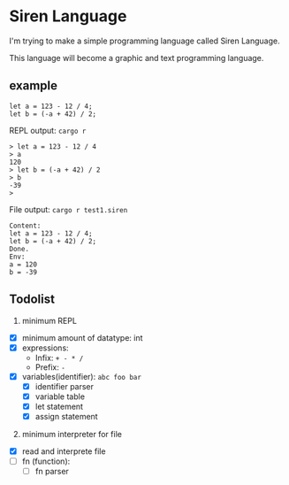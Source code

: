 # Siren Language

I'm trying to make a simple programming language called Siren Language.

This language will become a graphic and text programming language.

## example
```
let a = 123 - 12 / 4;
let b = (-a + 42) / 2;
```
REPL output: `cargo r`
```
> let a = 123 - 12 / 4
> a
120
> let b = (-a + 42) / 2
> b
-39
>
```
File output: `cargo r test1.siren`
```
Content:
let a = 123 - 12 / 4;
let b = (-a + 42) / 2;
Done.
Env:
a = 120
b = -39
```

## Todolist

1. minimum REPL
  - [x] minimum amount of datatype: int
  - [x] expressions:
    - Infix: `+ - * /`
    - Prefix: `-`
  - [x] variables(identifier): `abc foo bar`
    - [x] identifier parser
    - [x] variable table
    - [x] let statement
    - [x] assign statement

2. minimum interpreter for file
  - [x] read and interprete file
  - [ ] fn (function):
    - [ ] fn parser
